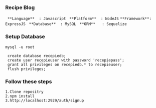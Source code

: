 ### Recipe Blog

  ``` **Language**	: Javascript```
  ``` **Platform**	: NodeJS```
   ```**Framework**: ExpressJS```
  ``` **Database**	: MySQL```
 ```  **ORM**	: Sequelize ```

### Setup Database
```
mysql -u root
```
```
 create database recepiedb;
 create user recepieuser with password 'recepiepass';
 grant all privileges on recepiedb.* to recepieuser;
 flush privileges;
 ```

 ### Follow these steps
 ```
 1.Clone repositry
 2.npm install
 3.http://localhost:2929/auth/signup
 ```

